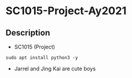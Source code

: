 # SC1015-Project-Ay2021

## Description

* SC1015 (Project)

```
sudo apt install python3 -y 
```
* Jarrel and Jing Kai are cute boys

